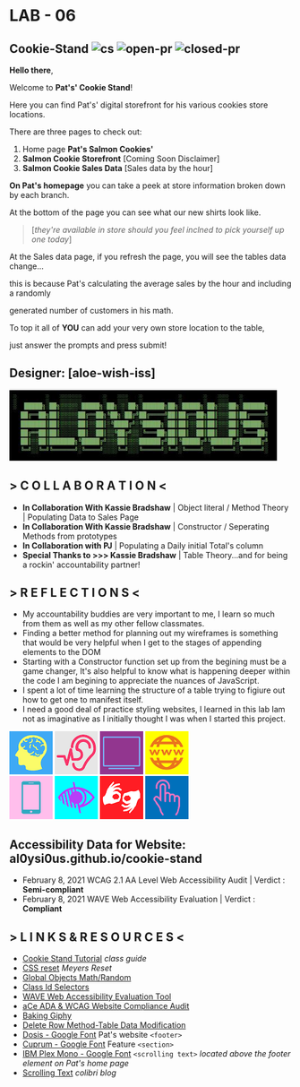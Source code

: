 # LAB - 06

## Cookie-Stand ![cs](https://img.shields.io/github/license/AL0YSI0US/cookie-stand) ![open-pr](https://img.shields.io/github/issues-pr-raw/AL0YSI0US/cookie-stand) ![closed-pr](https://img.shields.io/github/issues-pr-closed/AL0YSI0US/cookie-stand)

**Hello there**,

Welcome to **Pat's' Cookie Stand**!

Here you can find Pat's' digital storefront for his various cookies store locations. 

There are three pages to check out:

1. Home page **Pat's Salmon Cookies'**
2. **Salmon Cookie Storefront** [Coming Soon Disclaimer]
3. **Salmon Cookie Sales Data** [Sales data by the hour]

**On Pat's homepage** you can take a peek at store information broken down by each branch. 

At the bottom of the page you can see what our new shirts look like. 

> [*they're available in store should you feel inclned to pick yourself up one today*]

At the Sales data page, if you refresh the page, you will see the tables data change...

this is because Pat's calculating the average sales by the hour and including a randomly 

generated number of customers in his math.

To top it all of **YOU** can add your very own store location to the table, 

just answer the prompts and press submit!

## Designer: [aloe-wish-iss]

![banner](https://github.com/AL0YSI0US/about-me/blob/main/img/bannerNameArt.JPG?raw=true)

## > C O L L A B O R A T I O N <

+ **In Collaboration With Kassie Bradshaw** | Object literal / Method Theory | Populating Data to Sales Page
+ **In Collaboration With Kassie Bradshaw** | Constructor / Seperating Methods from prototypes
+ **In Collaboration with PJ** | Populating a Daily initial Total's column
+ **Special Thanks to >>> Kassie Bradshaw** | Table Theory...and for being a rockin' accountability partner!

## > R E F L E C T I O N S <

+ My accountability buddies are very important to me, I learn so much from them as well as my other fellow classmates.
+ Finding a better method for planning out my wireframes is something that would be very helpful when I get to the stages of appending elements to the DOM
+ Starting with a Constructor function set up from the begining must be a game changer, It's also helpful to know what is happening deeper within the code I am begining to appreciate the nuances of JavaScript.
+ I spent a lot of time learning the structure of a table trying to figiure out how to get one to manifest itself.
+ I need a good deal of practice styling websites, I learned in this lab Iam not as imaginative as I initially thought I was when I started this project.

![access](https://github.com/AL0YSI0US/about-me/blob/main/img/8grid.png?raw=true)

## Accessibility Data for Website: al0ysi0us.github.io/cookie-stand

+ February 8, 2021 WCAG 2.1 AA Level Web Accessibility Audit | Verdict : **Semi-compliant**
+ February 8, 2021 WAVE Web Accessibility Evaluation | Verdict : **Compliant**

## > L I N K S  &  R E S O U R C E S <

+ [Cookie Stand Tutorial](https://codefellows.github.io/code-201-guide/curriculum/class-02/project_setup) *class guide*
+ [CSS reset](https://meyerweb.com/eric/tools/css/reset/) *Meyers Reset*
+ [Global Objects Math/Random](https://developer.mozilla.org/en-US/docs/Web/JavaScript/Reference/Global_Objects/Math/random)
+ [Class Id Selectors](https://developer.mozilla.org/en-US/docs/Web/CSS/ID_selectors)
+ [WAVE Web Accessibility Evaluation Tool](https://wave.webaim.org/)
+ [aCe ADA & WCAG Website Compliance Audit](https://ace.accessibe.com/)
+ [Baking Giphy](https://giphy.com/gifs/playmobil-christmas-xmas-merryxmas-3gILD66hEFl11Ff8zZ/embed)
+ [Delete Row Method-Table Data Modification](https://www.w3schools.com/jsref/met_table_deleterow.asp)
+ [Dosis - Google Font](https://fonts.google.com/specimen/Dosis?preview.text=%C2%A92021%20codefellows%20%3C(%5E.%5E)%3E%20ALOYSIOUS&preview.text_type=custom&sidebar.open=true&selection.family=Dosis:wght@600) Pat's website `<footer>`
+ [Cuprum - Google Font](https://fonts.google.com/specimen/Cuprum?category=Sans+Serif,Display,Handwriting,Monospace&sidebar.open=true&selection.family=Cuprum)  Feature `<section>`
+ [IBM Plex Mono - Google Font](https://fonts.google.com/specimen/IBM+Plex+Mono?preview.text_type=custom) `<scrolling text>` *located above the footer element on Pat's home page*
+ [Scrolling Text](https://colibriwp.com/blog/scrolling-text/) *colibri blog*
